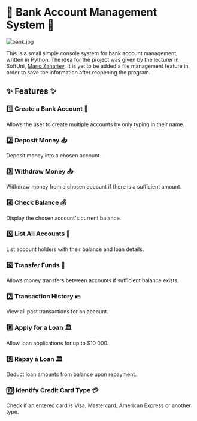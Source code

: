 # 🏦 Bank Account Management System 🏦

![bank.jpg](https://as2.ftcdn.net/v2/jpg/00/61/06/27/1000_F_61062796_NF87GPnWV0fQ2LhoYNlyjev0PocRwZj9.jpg)
 
This is a small simple console system for bank account management, written in Python.
The idea for the project was given by the lecturer in SoftUni, [Mario Zahariev](https://github.com/zahariev-webbersof).
It is yet to be added a file management feature in order to save the information after reopening the program.

## ✨ Features ✨

### 1️⃣ Create a Bank Account 💼
Allows the user to create multiple accounts by only typing in their name.

### 2️⃣ Deposit Money 📥
Deposit money into a chosen account.

### 3️⃣ Withdraw Money 📤
Withdraw money from a chosen account if there is a sufficient amount.

### 4️⃣ Check Balance 💰
Display the chosen account's current balance.

### 5️⃣ List All Accounts 🧾
List account holders with their balance and loan details.

### 6️⃣ Transfer Funds 💱
Allows money transfers between accounts if sufficient balance exists.

### 7️⃣ Transaction History 💵
View all past transactions for an account.

### 8️⃣ Apply for a Loan 🏛️
Allow loan applications for up to $10 000.

### 9️⃣ Repay a Loan 🏛️
Deduct loan amounts from balance upon repayment.

### 🔟 Identify Credit Card Type 💳
Check if an entered card is Visa, Mastercard, American Express or another type.
